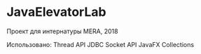 # JavaElevatorLab
Проект для интернатуры MERA, 2018


Использовано:
Thread API
JDBC
Socket API
JavaFX
Collections
